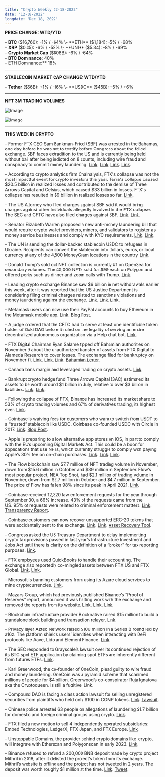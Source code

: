 ```yaml
---
title: "Crypto Weekly 12-18-2022"
date: "12-18-2022"
longdate: "Dec 18, 2022"
---
```


**PRICE CHANGE: WTD/YTD**

\- **BTC** ($16,760): -1% / -64%  
\- **ETH** ($1,184): -5% / -68%  
\- **XRP** ($0.35): -6% / -58%  
\- **UNI** ($5.34): -8% / -69%  
\- **Crypto Market Cap** ($808B): -6% / -64%  
\- **BTC Dominance**: 40%  
\- ETH Dominance:** 18% 



---

**STABLECOIN MARKET CAP CHANGE: WTD/YTD**

\- **Tether** ($66B): +1% / -16%  
\- **USDC** ($45B): +5% / +6%



---

**NFT 3M TRADING VOLUMES**

![Image](/images/12-18-2022-1.png)

![Image](/images/12-18-2022-2.png)

---

**THIS WEEK IN CRYPTO**

\- Former FTX CEO Sam Bankman-Fried (SBF) was arrested in the Bahamas, one day before he was set to testify before Congress about the failed exchange. SBF faces extradition to the US and is currently being held without bail after being indicted on 8 counts, including wire fraud and conspiracy to commit money laundering. [Link](https://decrypt.co/117156/ftx-one-of-biggest-financial-frauds-american-history-us-attorney). [Link](https://www.coindesk.com/policy/2022/12/13/us-sec-charges-sam-bankman-fried-for-defrauding-ftx-investors/). [Link](https://fortune.com/2022/12/13/sam-bankman-fried-denied-bail-ftx-judge-bahamas-sbf-fraud-case/). [Link](https://www.theverge.com/2022/12/13/23508217/sbf-sam-bankman-fried-ftx-bail-john-ray-congress-hearing).  
  
\- According to crypto analytics firm Chainalysis, FTX's collapse was not the most impactful event for crypto investors this year. Terra's collapse caused $20.5 billion in realized losses and contributed to the demise of Three Arrows Capital and Celsius, which caused $33 billion in losses. FTX's collapse has resulted in $9 billion in realized losses so far. [Link](https://blog.chainalysis.com/reports/ftx-investor-impact-less-than-previous-crises/).   
  
\- The US Attorney who filed charges against SBF said it would bring charges against other individuals allegedly involved in the FTX collapse. The SEC and CFTC have also filed charges against SBF. [Link](https://techcrunch.com/2022/12/13/us-attorney-says-we-are-not-done-charging-individuals-for-ftx-collapse/). [Link](https://techcrunch.com/2022/12/13/sec-cftc-and-sdny-attorneys-office-charge-ftxs-sam-bankman-fried-with-defrauding-investors/).   
  
\- Senator Elizabeth Warren proposed a new anti-money laundering bill that would require crypto wallet providers, miners, and validators to register as money service businesses and comply with KYC requirements. [Link](https://www.cnn.com/2022/12/14/business/elizabeth-warren-bipartisan-crypto-crackdown/index.html). [Link](https://decrypt.co/117221/senator-warren-crypto-bill-kyc-self-custody-wallets).   
  
\- The UN is sending the dollar-backed stablecoin USDC to refugees in Ukraine. Recipients can convert the stablecoin into dollars, euros, or local currency at any of the 4,500 MoneyGram locations in the country. [Link](https://fortune.com/crypto/2022/12/15/un-crypto-aid-ukrainian-refugees-stablecoin-usdc-stellar/).   
  
\- Donald Trump’s sold out NFT collection is currently #1 on OpenSea for secondary volumes. The 45,000 NFTs sold for $99 each on Polygon and offered perks such as dinner and zoom calls with Trump. [Link](https://decrypt.co/117431/trumps-nft-rollout-went-exactly-as-youd-expect).   
  
\- Leading crypto exchange Binance saw $6 billion in net withdrawals earlier this week, after it was reported that the US Justice Department is considering filing criminal charges related to sanctions violations and money laundering against the exchange. [Link](https://www.bloomberg.com/news/articles/2022-12-16/binance-faces-too-big-to-fail-worry-as-ftx-collapse-boosts-dominance). [Link](https://fortune.com/crypto/2022/12/16/how-stable-is-binance-really/). [Link](https://www.reuters.com/markets/us/us-justice-dept-is-split-over-charging-binance-crypto-world-falters-sources-2022-12-12/).  
  
\- Metamask users can now use their PayPal accounts to buy Ethereum in the Metamask mobile app. [Link](https://techcrunch.com/2022/12/15/paypal-and-metamask-team-up-to-make-it-easier-to-buy-crypto/). [Blog Post](https://consensys.net/blog/press-release/consensys-teams-with-paypal-for-a-new-way-to-buy-crypto-in-metamask/).   
  
\- A judge ordered that the CFTC had to serve at least one identifiable token holder of Ooki DAO before it ruled on the legality of serving an entire decentralized autonomous organization via a Help chat bot. [Link](https://www.coindesk.com/business/2022/12/13/us-judge-in-ooki-dao-trial-orders-cftc-to-serve-original-founders-with-lawsuit/).   
  
\- FTX Digital Chairman Ryan Salame tipped off Bahamian authorities on November 9 about the unauthorized transfer of assets from FTX Digital to Alameda Research to cover losses. The exchange filed for bankruptcy on November 11. [Link](https://www.wsj.com/articles/ftx-digital-executive-warned-of-client-fund-transfers-to-alameda-documents-show-11671066191). [Link](https://www.bloomberg.com/news/articles/2022-12-15/ftx-executive-ryan-salame-tipped-off-bahamian-regulators-to-possible-fraud?sref=MTy2GeXk). [Link](https://www.nytimes.com/2022/12/17/business/ftx-ryan-salame.html). [Bahamian Letter](https://s.wsj.net/public/resources/documents/ChristinaRolleLetter12-14-2022.pdf).  
  
\- Canada bans margin and leveraged trading on crypto assets. [Link](https://decrypt.co/117077/canada-prohibit-crypto-firms-offering-leveraged-trading-citizens).   
  
\- Bankrupt crypto hedge fund Three Arrows Capital (3AC) estimated its assets to be worth around $1 billion in July, relative to over $3 billion in liabilities. [Link](https://www.theblock.co/post/195611/failed-hedge-fund-three-arrows-capital-estimated-assets-at-1-billion-in-july). [Link](https://www.coindesk.com/business/2022/12/16/three-arrows-capital-estimated-its-assets-at-around-1b-in-july-report/).  
  
\- Following the collapse of FTX, Binance has increased its market share to 53% of crypto trading volumes and 67% of derivatives trading, its highest ever. [Link](https://www.bloomberg.com/news/articles/2022-12-16/binance-faces-too-big-to-fail-worry-as-ftx-collapse-boosts-dominance).   
  
\- Coinbase is waiving fees for customers who want to switch from USDT to a “trusted” stablecoin like USDC. Coinbase co-founded USDC with Circle in 2017. [Link](https://fortune.com/crypto/2022/12/09/coinbase-tether-switch-to-usdc-stablecoin-usdt/). [Blog Post](https://www.coinbase.com/blog/switch-to-the-trusted-and-reputable-digital-dollar-usdc).   
  
\- Apple is preparing to allow alternative app stores on iOS, in part to comply with the EU’s upcoming Digital Markets Act. This could be a boon for applications that use NFTs, which currently struggle to comply with paying Apple’s 30% fee on on-chain purchases. [Link](https://decrypt.co/117172/apple-external-ios-apps-crypto-nfts). [Link](https://fortune.com/crypto/2022/12/16/this-week-in-the-metaverse-apple-app-store-nfts-led-zeppelin-metaverse/). [Link](https://www.bloomberg.com/news/articles/2022-12-13/will-apple-allow-users-to-install-third-party-app-stores-sideload-in-europe).  
  
\- The Flow blockchain saw $7.7 million of NFT trading volume in November, down from $15.6 million in October and $39 million in September. Flow’s most popular project, NBA Top Shot, had $2.1 million of trading volume in November, down from $2.7 million in October and $4.7 million in September. The price of Flow has fallen 98% since its peak in April 2021. [Link](https://decrypt.co/117336/flow-hits-new-low-nft-trading-dapper).   
  
\- Coinbase received 12,320 law enforcement requests for the year through September 30, a 66% increase. 43% of the requests came from the US. 95% of requests were related to criminal enforcement matters. [Link](https://www.theblock.co/post/194204/coinbase-law-enforcement-requests-jumped-66-over-the-past-year). [Transparency Report](https://www.coinbase.com/blog/transparency-report-2022).   
  
\- Coinbase customers can now recover unsupported ERC-20 tokens that were accidentally sent to the exchange. [Link](https://techcrunch.com/2022/12/15/coinbase-asset-recovery-tool/). [Link](https://www.coindesk.com/markets/2022/12/15/coinbase-introduces-recovery-tool-for-lost-erc-20-tokens-report/). [Asset Recovery Tool](https://www.coinbase.com/asset-recovery).  
  
\- Congress asked the US Treasury Department to delay implementing crypto tax provisions passed in last year’s Infrastructure Investment and Jobs Act until there is clarity on the definition of a “broker” for tax reporting purposes. [Link](https://www.coindesk.com/policy/2022/12/15/incoming-house-financial-services-committee-chair-asks-secretary-yellen-to-delay-crypto-tax-provision/).   
  
\- FTX employees used QuickBooks to handle their accounting. The exchange also reportedly co-mingled assets between FTX US and FTX Global. [Link](https://www.coindesk.com/business/2022/12/13/with-ftxs-founder-facing-charges-new-ceo-details-lack-of-independence-of-ftx-us/). [Link](https://decrypt.co/117121/ftx-slack-quickbooks-ceo-john-ray).   
  
\- Microsoft is banning customers from using its Azure cloud services to mine cryptocurrencies. [Link](https://www.theblock.co/post/195314/microsoft-prohibits-crypto-mining-on-online-services-without-permission).   
  
\- Mazars Group, which had previously published Binance’s “Proof of Reserves” report, announced it was halting work with the exchange and removed the reports from its website. [Link](https://decrypt.co/117416/bnb-plummets-binance-auditor-mazars-halts-work-crypto-firms). [Link](https://www.coindesk.com/markets/2022/12/13/binance-withdrawals-surge-as-concerns-about-its-reserve-report-spook-traders/). [Link](https://techcrunch.com/2022/12/16/audit-firm-mazars-ceases-proof-of-reserves-work-for-binance-and-others/).  
  
\- Blockchain infrastructure provider Blocknative raised $15 million to build a standalone block building and transaction relayer. [Link](https://fortune.com/crypto/2022/12/15/blocknative-raises-15-million-to-provide-global-infrastructure-ethereum/).   
  
\- Privacy layer Aztec Network raised $100 million in a Series B round led by a16z. The platform shields users’ identities when interacting with DeFi protocols like Aave, Lido and Element Finance. [Link](https://techcrunch.com/2022/12/15/aztec-network-takes-on-encrypted-blockchains-with-100m-round-led-by-a16z/).   
  
\- The SEC responded to Grayscale’s lawsuit over its continued rejection of its BTC spot ETF application by claiming spot ETFs are inherently different from futures ETFs. [Link](https://www.coindesk.com/policy/2022/12/12/sec-strikes-back-in-grayscale-suit-over-gbtc-etf-conversion/).   
  
\- Karl Greenwood, the co-founder of OneCoin, plead guilty to wire fraud and money laundering. OneCoin was a pyramid scheme that scammed millions of people for $4 billion. Greenwood’s co-conspirator Ruja Ignatova aka the Cryptoqueen, is still a fugitive. [Link](https://www.coindesk.com/policy/2022/12/16/co-founder-of-onecoin-pyramid-scheme-pleads-guilty-cryptoqueen-still-wanted/).  
  
\- Compound DAO is facing a class action lawsuit for selling unregistered securities from plaintiffs who held only $100 in COMP tokens. [Link](https://www.theblock.co/post/194801/compound-dao-sued-by-plaintiffs-who-held-only-100-in-comp-tokens). [Lawsuit](https://storage.courtlistener.com/recap/gov.uscourts.cand.404947/gov.uscourts.cand.404947.1.0.pdf).   
  
\- Chinese police arrested 63 people on allegations of laundering $1.7 billion for domestic and foreign criminal groups using crypto. [Link](https://www.coindesk.com/policy/2022/12/12/chinese-police-arrest-63-people-accused-of-laundering-17b-using-cryptocurrency/).   
  
\- FTX filed a new motion to sell 4 independently operated subsidiaries: Embed Technologies, LedgerX, FTX Japan, and FTX Europe. [Link](https://decrypt.co/117412/ftx-files-sell-four-independently-operated-subsidiaries).   
  
\- Unstoppable Domains, the provider behind crypto domains like .crypto, will integrate with Etherscan and Polygonscan in early 2023. [Link](https://www.coindesk.com/tech/2022/12/15/web3-domain-provider-unstoppable-domains-to-integrate-with-etherscan-and-polygonscan/).   
  
\- Binance refused to refund a 200,000 BNB deposit made by crypto project Mithril in 2018, after it delisted the project’s token from its exchange. Mithril’s website is offline and the project has not tweeted in 2 years. The deposit was worth roughly $1 million at the time. [Link](https://www.theblock.co/post/195665/binance-ceo-explains-why-exchange-wont-refund-mithril-200000-bnb-after-delisting). [Tweet](https://twitter.com/cz_binance/status/1603649325300453376).